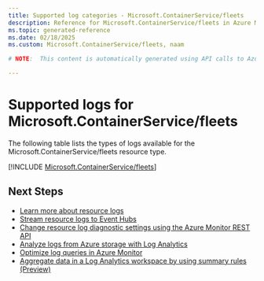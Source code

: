 ```yaml
---
title: Supported log categories - Microsoft.ContainerService/fleets
description: Reference for Microsoft.ContainerService/fleets in Azure Monitor Logs.
ms.topic: generated-reference
ms.date: 02/18/2025
ms.custom: Microsoft.ContainerService/fleets, naam

# NOTE:  This content is automatically generated using API calls to Azure. Any edits made on these files will be overwritten in the next run of the script. 

---
```





# Supported logs for Microsoft.ContainerService/fleets  
The following table lists the types of logs available for the Microsoft.ContainerService/fleets resource type.
  

  
[!INCLUDE [Microsoft.ContainerService/fleets](~/reusable-content/ce-skilling/azure/includes/azure-monitor/reference/logs/microsoft-containerservice-fleets-logs-include.md)]  
  

## Next Steps

* [Learn more about resource logs](/azure/azure-monitor/essentials/platform-logs-overview)
* [Stream resource logs to Event Hubs](/azure/azure-monitor/essentials/resource-logs#send-to-azure-event-hubs)
* [Change resource log diagnostic settings using the Azure Monitor REST API](/rest/api/monitor/diagnosticsettings)
* [Analyze logs from Azure storage with Log Analytics](/azure/azure-monitor/essentials/resource-logs#send-to-log-analytics-workspace)
* [Optimize log queries in Azure Monitor](/azure/azure-monitor/logs/query-optimization)
* [Aggregate data in a Log Analytics workspace by using summary rules (Preview)](/azure/azure-monitor/logs/summary-rules)